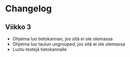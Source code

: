 # Changelog

## Viikko 3
- Ohjelma luo tietokannan, jos sitä ei ole olemassa
- Ohjelma luo taulun ungrouped, jos sitä ei ole olemassa
- Luotu testejä tietokannalle